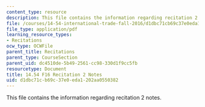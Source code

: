 ```yaml
---
content_type: resource
description: This file contains the information regarding recitation 2 notes.
file: /courses/14-54-international-trade-fall-2016/d1dbc71cb69c37e0eda1202aa0550382_MIT14_54F16_Recitation2.pdf
file_type: application/pdf
learning_resource_types:
- Recitations
ocw_type: OCWFile
parent_title: Recitations
parent_type: CourseSection
parent_uid: dc4510de-5b49-2561-cc98-330d1f9cc5fb
resourcetype: Document
title: 14.54 F16 Recitation 2 Notes
uid: d1dbc71c-b69c-37e0-eda1-202aa0550382
---
```

This file contains the information regarding recitation 2 notes.

